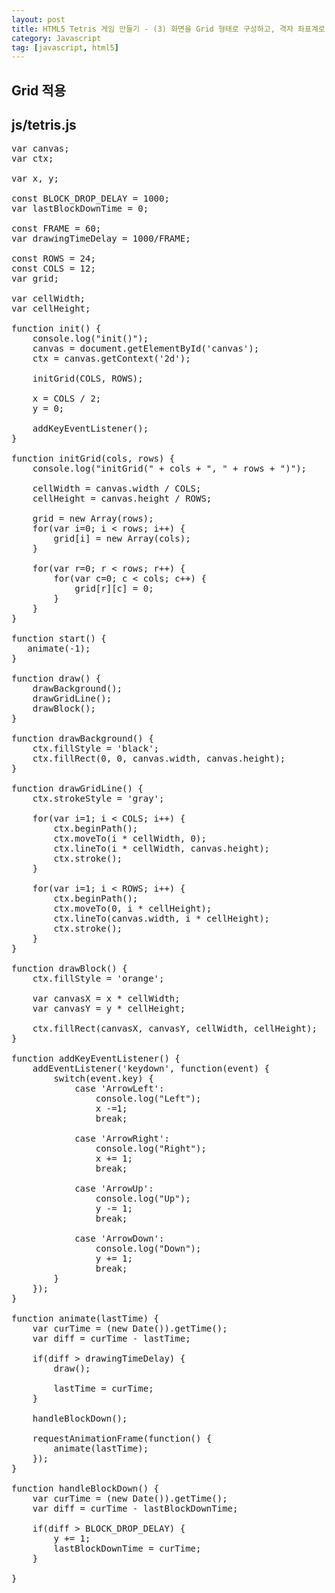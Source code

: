 ```yaml
---
layout: post
title: HTML5 Tetris 게임 만들기 - (3) 화면을 Grid 형태로 구성하고, 격자 좌표계로 블럭 이동, 그리기
category: Javascript
tag: [javascript, html5]
---
```


## Grid 적용

## js/tetris.js

<pre class="prettyprint">
var canvas;
var ctx;

var x, y;

const BLOCK_DROP_DELAY = 1000;
var lastBlockDownTime = 0;

const FRAME = 60;
var drawingTimeDelay = 1000/FRAME;

const ROWS = 24;
const COLS = 12;
var grid;

var cellWidth;
var cellHeight;

function init() {
    console.log("init()");
    canvas = document.getElementById('canvas');
    ctx = canvas.getContext('2d');

    initGrid(COLS, ROWS);

    x = COLS / 2;
    y = 0;

    addKeyEventListener();
}

function initGrid(cols, rows) {
    console.log("initGrid(" + cols + ", " + rows + ")");

    cellWidth = canvas.width / COLS;
    cellHeight = canvas.height / ROWS;

    grid = new Array(rows);
    for(var i=0; i < rows; i++) {
        grid[i] = new Array(cols);
    }

    for(var r=0; r < rows; r++) {
        for(var c=0; c < cols; c++) {
            grid[r][c] = 0;
        }
    }
}

function start() {
   animate(-1);
}

function draw() {
    drawBackground();
    drawGridLine();
    drawBlock();
}

function drawBackground() {
    ctx.fillStyle = 'black';
    ctx.fillRect(0, 0, canvas.width, canvas.height);
}

function drawGridLine() {
    ctx.strokeStyle = 'gray';

    for(var i=1; i < COLS; i++) {
        ctx.beginPath();
        ctx.moveTo(i * cellWidth, 0);
        ctx.lineTo(i * cellWidth, canvas.height);
        ctx.stroke();
    }

    for(var i=1; i < ROWS; i++) {
        ctx.beginPath();
        ctx.moveTo(0, i * cellHeight);
        ctx.lineTo(canvas.width, i * cellHeight);
        ctx.stroke();
    }
}

function drawBlock() {
    ctx.fillStyle = 'orange';

    var canvasX = x * cellWidth;
    var canvasY = y * cellHeight;

    ctx.fillRect(canvasX, canvasY, cellWidth, cellHeight);
}

function addKeyEventListener() {
    addEventListener('keydown', function(event) {
        switch(event.key) {
            case 'ArrowLeft':
                console.log("Left");
                x -=1;
                break;

            case 'ArrowRight':
                console.log("Right");
                x += 1;
                break;

            case 'ArrowUp':
                console.log("Up");
                y -= 1;
                break;

            case 'ArrowDown':
                console.log("Down");
                y += 1;
                break;
        }
    });
}

function animate(lastTime) {
    var curTime = (new Date()).getTime();
    var diff = curTime - lastTime;
    
    if(diff > drawingTimeDelay) {
        draw();

        lastTime = curTime;
    }

    handleBlockDown();

    requestAnimationFrame(function() {
        animate(lastTime);
    });
}

function handleBlockDown() {
    var curTime = (new Date()).getTime();
    var diff = curTime - lastBlockDownTime;

    if(diff > BLOCK_DROP_DELAY) {
        y += 1;
        lastBlockDownTime = curTime;
    }
 
}
</pre>